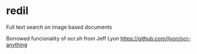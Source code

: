 # redil
Full text search on image based documents



Borrowed funcionality of ocr.sh from Jeff Lyon https://github.com/jlyon/ocr-anything
